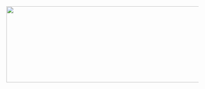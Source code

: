 <img src="https://github-readme-stats.vercel.app/api?username=william-Dic&show_icons=true&bg_color=00000000" width="800" height="200" />
